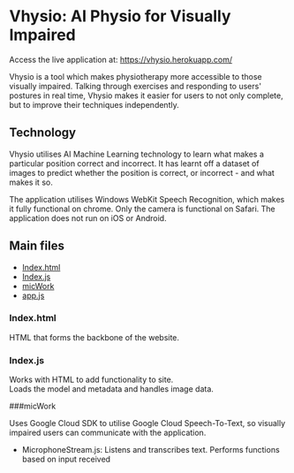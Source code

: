 # Vhysio: AI Physio for Visually Impaired
Access the live application at: https://vhysio.herokuapp.com/

Vhysio is a tool which makes physiotherapy more accessible to those visually impaired. Talking through exercises and responding to users' postures in real time, 
Vhysio makes it easier for users to not only complete, but to improve their techniques independently.  


## Technology

Vhysio utilises AI Machine Learning technology to learn what makes a particular position correct and incorrect. It has learnt
off a dataset of images to predict whether the position is correct, or incorrect - and what makes it so.  

The application utilises Windows WebKit Speech Recognition, which makes it fully functional on 
chrome. Only the camera is functional on Safari. The application does not run on iOS or Android.

## Main files

* [Index.html](index.html) 
* [Index.js](index.js)
* [micWork](micWork)
* [app.js](app.js)

### Index.html

HTML that forms the backbone of the website.

### Index.js

Works with HTML to add functionality to site.  
Loads the model and metadata and handles image data.

###micWork

Uses Google Cloud SDK to utilise Google Cloud Speech-To-Text, so visually impaired 
users can communicate with the application.

* MicrophoneStream.js: Listens and transcribes text. Performs functions 
based on input received


